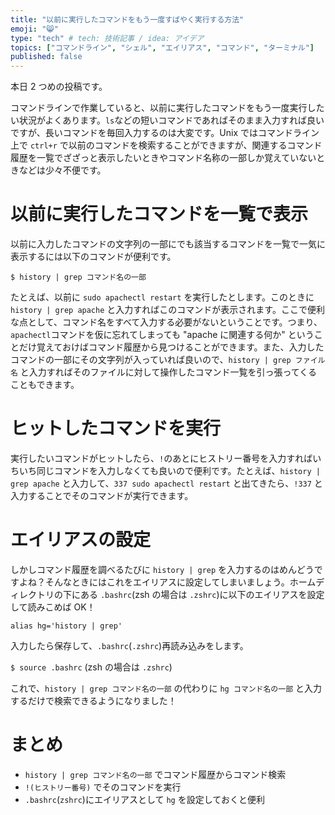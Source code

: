 ```yaml
---
title: "以前に実行したコマンドをもう一度すばやく実行する方法"
emoji: "😸"
type: "tech" # tech: 技術記事 / idea: アイデア
topics: ["コマンドライン", "シェル", "エイリアス", "コマンド", "ターミナル"]
published: false
---
```


本日 2 つめの投稿です。

コマンドラインで作業していると、以前に実行したコマンドをもう一度実行したい状況がよくあります。`ls`などの短いコマンドであればそのまま入力すれば良いですが、長いコマンドを毎回入力するのは大変です。Unix ではコマンドライン上で `ctrl+r` で以前のコマンドを検索することができますが、関連するコマンド履歴を一覧でざざっと表示したいときやコマンド名称の一部しか覚えていないときなどは少々不便です。

# 以前に実行したコマンドを一覧で表示
以前に入力したコマンドの文字列の一部にでも該当するコマンドを一覧で一気に表示するには以下のコマンドが便利です。

`$ history | grep コマンド名の一部`

たとえば、以前に `sudo apachectl restart` を実行したとします。このときに `history | grep apache` と入力すればこのコマンドが表示されます。ここで便利な点として、コマンド名をすべて入力する必要がないということです。つまり、`apachectl`コマンドを仮に忘れてしまっても "apache に関連する何か" ということだけ覚えておけばコマンド履歴から見つけることができます。また、入力したコマンドの一部にその文字列が入っていれば良いので、`history | grep ファイル名` と入力すればそのファイルに対して操作したコマンド一覧を引っ張ってくることもできます。

# ヒットしたコマンドを実行
実行したいコマンドがヒットしたら、`!`のあとにヒストリー番号を入力すればいちいち同じコマンドを入力しなくても良いので便利です。たとえば、`history | grep apache` と入力して、`337 sudo apachectl restart` と出てきたら、`!337` と入力することでそのコマンドが実行できます。

# エイリアスの設定
しかしコマンド履歴を調べるたびに `history | grep` を入力するのはめんどうですよね？そんなときにはこれをエイリアスに設定してしまいましょう。ホームディレクトリの下にある `.bashrc`(zsh の場合は `.zshrc`)に以下のエイリアスを設定して読みこめば OK！

```shell:.bashrc
alias hg='history | grep'
```

入力したら保存して、`.bashrc`(`.zshrc`)再読み込みをします。

`$ source .bashrc` (zsh の場合は `.zshrc`)

これで、`history | grep コマンド名の一部` の代わりに `hg コマンド名の一部` と入力するだけで検索できるようになりました！

# まとめ
- `history | grep コマンド名の一部` でコマンド履歴からコマンド検索
- `!(ヒストリー番号)` でそのコマンドを実行
- `.bashrc`(`zshrc`)にエイリアスとして `hg` を設定しておくと便利
